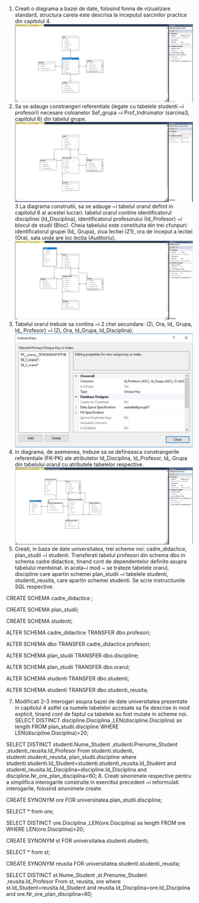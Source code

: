 1. Creati o diagrama a bazei de date, folosind fonna de vizualizare standard, structura careia este descrisa la inceputul 
sarcinilor practice din capitolul 4.
![ex1](https://github.com/mirelaverebceanu/DB/blob/master/Laboratory%207/Exercise%20screens/lab7.1.PNG)
2. Sa se adauge constrangeri referentiale (legate cu tabelele studenti ~i profesori) necesare coloanelor Sef_grupa ~i
Prof_Indrumator (sarcina3, capitolul 6) din tabelul grupe. 
![ex2](https://github.com/mirelaverebceanu/DB/blob/master/Laboratory%207/Exercise%20screens/lab7.2.PNG)
3 La diagrama construitii, sa se adauge ~i tabelul orarul definit in capitolul 6 al acestei lucrari: tabelul orarul contine identificatorul disciplinei (ld_Disciplina), identificatorul
profesorului (Id_Profesor) ~i blocul de studii (Bloc). Cheia tabelului este constituita din trei cfunpuri: identificatorul grupei
(Id_ Grupa), ziua lectiei (Z1), ora de inceput a lectiei (Ora), sala unde are loc lectia (Auditoriu).
![ex3](https://github.com/mirelaverebceanu/DB/blob/master/Laboratory%207/Exercise%20screens/lab7.3.PNG)
4. Tabelul orarul trebuie sa contina ~i 2 chei secundare: (Zi, Ora, Id_ Grupa, Id_ Profesor) ~i (Zi, Ora, ld_Grupa, ld_Disciplina).
![ex4](https://github.com/mirelaverebceanu/DB/blob/master/Laboratory%207/Exercise%20screens/lab.7.4.1.PNG)
5. in diagrama, de asemenea, trebuie sa se defineasca constrangerile referentiale (FK-PK) ale atributelor ld_Disciplina, ld_Profesor,
Id_ Grupa din tabelului orarul cu atributele tabelelor respective.
![ex5](https://github.com/mirelaverebceanu/DB/blob/master/Laboratory%207/Exercise%20screens/lab.7.5.PNG)
6. Creati, in baza de date universitatea, trei scheme noi: cadre_didactice, plan_studii ~i studenti. 
Transferati tabelul profesori din schema dbo in schema cadre didactice, tinand cont de dependentelor definite asupra tabelului mentionat.
in acela~i mod ~ se trateze tabelele orarul, discipline care apartin schemei plan_studii ~i tabelele studenti, studenti_reusita, care
apartin schemei studenti. Se scrie instructiunile SQL respective. 

CREATE SCHEMA cadre_didactice ;

CREATE SCHEMA plan_studii;

CREATE SCHEMA studenti;

ALTER SCHEMA cadre_didactice
TRANSFER dbo.profesori;

ALTER SCHEMA dbo
TRANSFER cadre_didactice.profesori;

ALTER SCHEMA plan_studii
TRANSFER dbo.discipline;

ALTER SCHEMA plan_studii
TRANSFER dbo.orarul;

ALTER SCHEMA studenti
TRANSFER dbo.studenti;

ALTER SCHEMA studenti
TRANSFER dbo.studenti_reusita;

7. Modificati 2-3 interogari asupra bazei de date universitatea prezentate in capitolul 4 astfel ca numele tabelelor accesate sa fie
descrise in mod explicit, tinand cont de faptul ca tabelele au fost mutate in scheme noi.
SELECT  DISTINCT discipline.Disciplina
        ,LEN(discipline.Disciplina) as length
FROM plan_studii.discipline
WHERE LEN(discipline.Disciplina)>20;

SELECT  DISTINCT studenti.Nume_Student
		,studenti.Prenume_Student
		,studenti_reusita.Id_Profesor
From studenti.studenti, studenti.studenti_reusita, plan_studii.discipline
where studenti.studenti.Id_Student=studenti.studenti_reusita.Id_Student
and studenti_reusita.Id_Disciplina=discipline.Id_Disciplina
and discipline.Nr_ore_plan_disciplina<60;
8. Creati sinonimele respective pentru a simplifica interogarile construite in exercitiul precedent ~i reformulati interogarile, 
folosind sinonimele create. 

CREATE SYNONYM  ore FOR universitatea.plan_studii.discipline;

SELECT * from ore;

SELECT  DISTINCT ore.Disciplina
        ,LEN(ore.Disciplina) as length
FROM ore
WHERE LEN(ore.Disciplina)>20;

CREATE SYNONYM  st FOR universitatea.studenti.studenti;

SELECT * from st;

CREATE SYNONYM  reusita FOR universitatea.studenti.studenti_reusita;

SELECT  DISTINCT st.Nume_Student
		,st.Prenume_Student
		,reusita.Id_Profesor
From st, reusita, ore
where st.Id_Student=reusita.Id_Student
and reusita.Id_Disciplina=ore.Id_Disciplina
and ore.Nr_ore_plan_disciplina<60;
